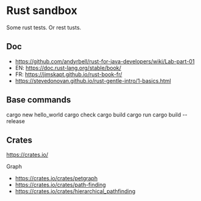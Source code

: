 # Rust sandbox

Some rust tests. Or rest tusts.

## Doc

- https://github.com/andyrbell/rust-for-java-developers/wiki/Lab-part-01
- EN: https://doc.rust-lang.org/stable/book/
- FR: https://jimskapt.github.io/rust-book-fr/
- https://stevedonovan.github.io/rust-gentle-intro/1-basics.html


## Base commands

cargo new hello_world
cargo check
cargo build
cargo run
cargo build --release

## Crates

https://crates.io/

Graph

- https://crates.io/crates/petgraph
- https://crates.io/crates/path-finding
- https://crates.io/crates/hierarchical_pathfinding

